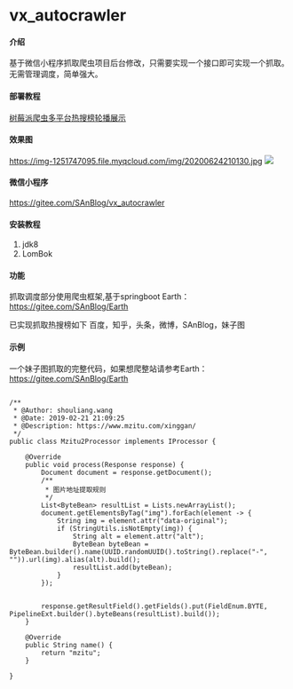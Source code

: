 # vx_autocrawler

#### 介绍
基于微信小程序抓取爬虫项目后台修改，只需要实现一个接口即可实现一个抓取。无需管理调度，简单强大。

#### 部署教程

[树莓派爬虫多平台热搜榜轮播展示](https://app.sanii.cn/?p=260)

#### 效果图

https://img-1251747095.file.myqcloud.com/img/20200624210130.jpg
![](https://images.gitee.com/uploads/images/2020/0624/220705_7e2eda72_1393640.jpeg)
#### 微信小程序
https://gitee.com/SAnBlog/vx_autocrawler

#### 安装教程

1.  jdk8
2.  LomBok

#### 功能
抓取调度部分使用爬虫框架,基于springboot
Earth：https://gitee.com/SAnBlog/Earth

已实现抓取热搜榜如下
百度，知乎，头条，微博，SAnBlog，妹子图

#### 示例

一个妹子图抓取的完整代码，如果想爬整站请参考Earth：https://gitee.com/SAnBlog/Earth 

```

/**
 * @Author: shouliang.wang
 * @Date: 2019-02-21 21:09:25
 * @Description: https://www.mzitu.com/xinggan/
 */
public class Mzitu2Processor implements IProcessor {

    @Override
    public void process(Response response) {
        Document document = response.getDocument();
        /**
         * 图片地址提取规则
         */
        List<ByteBean> resultList = Lists.newArrayList();
        document.getElementsByTag("img").forEach(element -> {
            String img = element.attr("data-original");
            if (StringUtils.isNotEmpty(img)) {
                String alt = element.attr("alt");
                ByteBean byteBean = ByteBean.builder().name(UUID.randomUUID().toString().replace("-", "")).url(img).alias(alt).build();
                resultList.add(byteBean);
            }
        });


        response.getResultField().getFields().put(FieldEnum.BYTE, PipelineExt.builder().byteBeans(resultList).build());
    }

    @Override
    public String name() {
        return "mzitu";
    }

}

```

